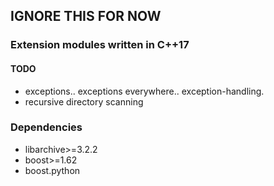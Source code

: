 ## IGNORE THIS FOR NOW

### Extension modules written in C++17

#### TODO
- exceptions.. exceptions everywhere.. exception-handling.
- recursive directory scanning

### Dependencies
- libarchive>=3.2.2
- boost>=1.62
- boost.python